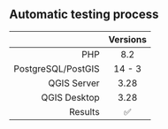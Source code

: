 ## Automatic testing process

|                      | Versions |
|---------------------:|:--------:|
|                  PHP |   8.2    |
|   PostgreSQL/PostGIS |  14 - 3  |
|          QGIS Server |   3.28   |
|         QGIS Desktop |   3.28   |
|              Results |    ✅     |
